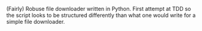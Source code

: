 (Fairly) Robuse file downloader written in Python. First attempt at TDD so the script looks to be structured differently than what one would write for a simple file downloader.
